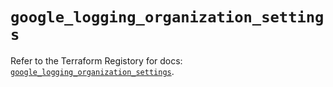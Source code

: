 # `google_logging_organization_settings`

Refer to the Terraform Registory for docs: [`google_logging_organization_settings`](https://registry.terraform.io/providers/hashicorp/google/5.26.0/docs/resources/logging_organization_settings).
